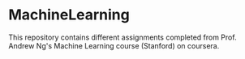 # MachineLearning
This repository contains different assignments completed from Prof. Andrew Ng's Machine Learning course (Stanford) on coursera.
